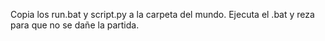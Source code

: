 Copia los run.bat y script.py a la carpeta del mundo. Ejecuta el .bat y reza para que no se dañe la partida.